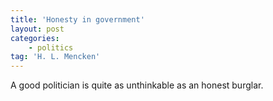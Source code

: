 ```yaml
---
title: 'Honesty in government'
layout: post
categories:
    - politics
tag: 'H. L. Mencken'
---
```


A good politician is quite as unthinkable as an honest burglar.